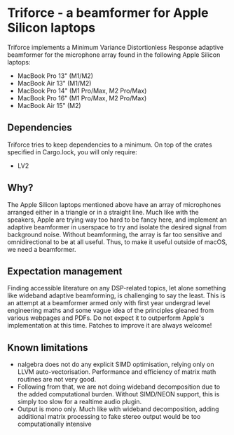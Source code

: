 # Triforce - a beamformer for Apple Silicon laptops
Triforce implements a Minimum Variance Distortionless Response adaptive beamformer
for the microphone array found in the following Apple Silicon laptops:
* MacBook Pro 13" (M1/M2)
* MacBook Air 13" (M1/M2)
* MacBook Pro 14" (M1 Pro/Max, M2 Pro/Max)
* MacBook Pro 16" (M1 Pro/Max, M2 Pro/Max)
* MacBook Air 15" (M2)

## Dependencies
Triforce tries to keep dependencies to a minimum. On top of the
crates specified in Cargo.lock, you will only require:
* LV2

## Why?
The Apple Silicon laptops mentioned above have an array of microphones arranged
either in a triangle or in a straight line. Much like with the speakers, Apple are trying way too hard to be
fancy here, and implement an adaptive beamformer in userspace to try and isolate
the desired signal from background noise. Without beamforming, the array is far
too sensitive and omnidirectional to be at all useful. Thus, to make it useful outside
of macOS, we need a beamformer.

## Expectation management
Finding accessible literature on any DSP-related topics, let alone something like
wideband adaptive beamforming, is challenging to say the least. This is an attempt
at a beamformer armed only with first year undergrad level engineering maths and some vague
idea of the principles gleaned from various webpages and PDFs. Do not expect it to
outperform Apple's implementation at this time. Patches to improve it are always welcome!

## Known limitations
* nalgebra does not do any explicit SIMD optimisation, relying only on LLVM auto-vectorisation.
  Performance and efficiency of matrix math routines are not very good.
* Following from that, we are not doing wideband decomposition due to the added computational
  burden. Without SIMD/NEON support, this is simply too slow for a realtime audio plugin.
* Output is mono only. Much like with wideband decomposition, adding additional matrix processing
  to fake stereo output would be too computationally intensive

